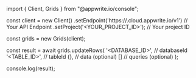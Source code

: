 import { Client, Grids } from "@appwrite.io/console";

const client = new Client()
    .setEndpoint('https://<REGION>.cloud.appwrite.io/v1') // Your API Endpoint
    .setProject('<YOUR_PROJECT_ID>'); // Your project ID

const grids = new Grids(client);

const result = await grids.updateRows(
    '<DATABASE_ID>', // databaseId
    '<TABLE_ID>', // tableId
    {}, // data (optional)
    [] // queries (optional)
);

console.log(result);
